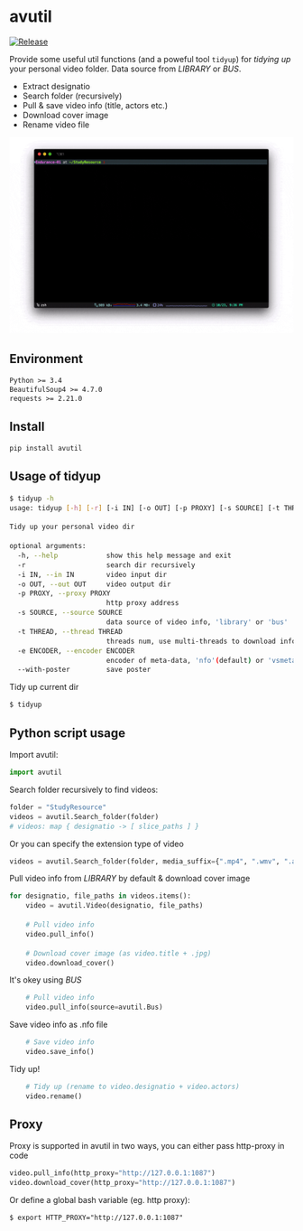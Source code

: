 # avutil

[![Release](https://img.shields.io/pypi/v/avutil?color=%2366CCFF&label=release)](https://pypi.org/project/avutil/)

Provide some useful util functions (and a poweful tool `tidyup`) for *tidying up* your personal video folder.
Data source from *LIBRARY* or *BUS*.

- Extract designatio
- Search folder (recursively)
- Pull & save video info (title, actors etc.)
- Download cover image
- Rename video file

![gjf](https://github.com/Lqlsoftware/avutil/blob/main/doc/demo.gif)

## Environment

    Python >= 3.4
    BeautifulSoup4 >= 4.7.0
    requests >= 2.21.0

## Install

```sh
pip install avutil
```

## Usage of tidyup

```sh
$ tidyup -h
usage: tidyup [-h] [-r] [-i IN] [-o OUT] [-p PROXY] [-s SOURCE] [-t THREAD] [-e ENCODER] [--with-poster]

Tidy up your personal video dir

optional arguments:
  -h, --help            show this help message and exit
  -r                    search dir recursively
  -i IN, --in IN        video input dir
  -o OUT, --out OUT     video output dir
  -p PROXY, --proxy PROXY
                        http proxy address
  -s SOURCE, --source SOURCE
                        data source of video info, 'library' or 'bus'
  -t THREAD, --thread THREAD
                        threads num, use multi-threads to download info & images
  -e ENCODER, --encoder ENCODER
                        encoder of meta-data, 'nfo'(default) or 'vsmeta'
  --with-poster         save poster
```

Tidy up current dir

```sh
$ tidyup
```

## Python script usage

Import avutil:
```python
import avutil
```

Search folder recursively to find videos:
```python
folder = "StudyResource"
videos = avutil.Search_folder(folder)
# videos: map { designatio -> [ slice_paths ] }
```

Or you can specify the extension type of video
```python
videos = avutil.Search_folder(folder, media_suffix={".mp4", ".wmv", ".avi", ".mkv"})
```

Pull video info from *LIBRARY* by default & download cover image
```python
for designatio, file_paths in videos.items():
    video = avutil.Video(designatio, file_paths)

    # Pull video info
    video.pull_info()

    # Download cover image (as video.title + .jpg)
    video.download_cover()
```

It's okey using *BUS*
```python
    # Pull video info
    video.pull_info(source=avutil.Bus)
```

Save video info as .nfo file
```python
    # Save video info
    video.save_info()
```

Tidy up!

```python
    # Tidy up (rename to video.designatio + video.actors)
    video.rename()
```

## Proxy

Proxy is supported in avutil in two ways, you can either pass http-proxy in code
```python
video.pull_info(http_proxy="http://127.0.0.1:1087")
video.download_cover(http_proxy="http://127.0.0.1:1087")
```
Or define a global bash variable (eg. http proxy):
```shell
$ export HTTP_PROXY="http://127.0.0.1:1087"
```
